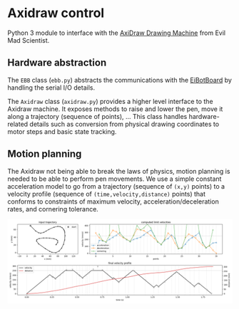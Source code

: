 # Axidraw control

Python 3 module to interface with the [AxiDraw Drawing Machine](https://www.axidraw.com/) from Evil Mad Scientist.


## Hardware abstraction

The `EBB` class (`ebb.py`) abstracts the communications with the [EiBotBoard](http://evil-mad.github.io/EggBot/ebb.html)
by handling the serial I/O details.

The `Axidraw` class (`axidraw.py`) provides a higher level interface to the Axidraw machine.
It exposes methods to raise and lower the pen, move it along a trajectory (sequence of points), ...
This class handles hardware-related details such as conversion from physical drawing coordinates to motor steps and
basic state tracking.


## Motion planning

The Axidraw not being able to break the laws of physics, motion planning is needed to be able to perform pen movements.
We use a simple constant acceleration model to go from a trajectory (sequence of `(x,y)` points)
to a velocity profile (sequence of `(time,velocity,distance)` points) that conforms to constraints of maximum velocity, acceleration/deceleration rates, and cornering tolerance.

![sample velocity profile](examples/motionplanning-plot.png)
